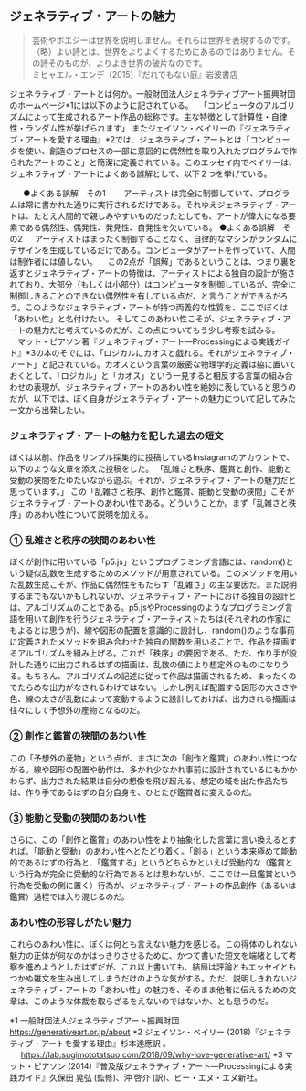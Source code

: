 ## ジェネラティブ・アートの魅力
>芸術やポエジーは世界を説明しません。それらは世界を表現するのです。（略）よい詩とは、世界をよりよくするためにあるのではありません。その詩そのものが、よりよき世界の破片なのです。  
ミヒャエル・エンデ（2015）『だれでもない庭』岩波書店
>

ジェネラティブ・アートとは何か。一般財団法人ジェネラティブアート振興財団のホームページ*1には以下のように記されている。
　「コンピュータのアルゴリズムによって生成されるアート作品の総称です。主な特徴として計算性・自律性・ランダム性が挙げられます」
またジェイソン・ベイリーの『ジェネラティブ・アートを愛する理由』*2では、ジェネラティブ・アートとは「コンピュータを使い、創造のプロセスの一部に意図的に偶然性を取り入れたプログラムで作られたアートのこと」と簡潔に定義されている。このエッセイ内でベイリーは、ジェネラティブ・アートによくある誤解として、以下２つを挙げている。

     
●よくある誤解　その1
　　アーティストは完全に制御していて、プログラムは常に書かれた通りに実行されるだけである。それゆえジェネラティブ・アートは、たとえ人間的で親しみやすいものだったとしても、アートが偉大になる要素である偶然性、偶発性、発見性、自発性を欠いている。
●よくある誤解　その2
　 アーティストはまったく制御することなく、自律的なマシンがランダムにデザインを生成しているだけである。コンピュータがアートを作っていて、人間は制作者には値しない。
　この2点が「誤解」であるということは、つまり裏を返すとジェネラティブ・アートの特徴は、アーティストによる独自の設計が施されており、大部分（もしくは小部分）はコンピュータを制御しているが、完全に制御しきることのできない偶然性を有している点だ、と言うことができるだろう。このようなジェネラティブ・アートが持つ両義的な性質を、ここでぼくは「あわい性」と名付けたい。
そしてこのあわい性こそが、ジェネラティブ・アートの魅力だと考えているのだが、この点についてもう少し考察を試みる。
　マット・ピアソン著『ジェネラティブ・アート―Processingによる実践ガイド』*3の本のそでには、「ロジカルにカオスと戯れる。それがジェネラティブ・アート」と記されている。カオスという言葉の厳密な物理学的定義は脇に置いておくとして、「ロジカル」と「カオス」という一見すると相反する言葉の組み合わせの表現が、ジェネラティブ・アートのあわい性を絶妙に表していると思うのだが、以下では、ぼく自身がジェネラティブ・アートの魅力について記してみた一文から出発したい。

### ジェネラティブ・アートの魅力を記した過去の短文
ぼくは以前、作品をサンプル採集的に投稿しているInstagramのアカウントで、以下のような文章を添えた投稿をした。
「乱雑さと秩序、鑑賞と創作、能動と受動の狭間をたゆたいながら遊ぶ。それが、ジェネラティブ・アートの魅力だと思っています。」
この「乱雑さと秩序、創作と鑑賞、能動と受動の狭間」こそがジェネラティブ・アートのあわい性である。どういうことか。まず「乱雑さと秩序」のあわい性について説明を加える。

### ① 乱雑さと秩序の狭間のあわい性
ぼくが創作に用いている「p5.js」というプログラミング言語には、random()という疑似乱数を生成するためのメソッドが用意されている。このメソッドを用いた乱数生成こそが、作品に偶然性をもたらす「乱雑さ」の主な要因だ。また説明するまでもないかもしれないが、ジェネラティブ・アートにおける独自の設計とは、アルゴリズムのことである。p5.jsやProcessingのようなプログラミング言語を用いて創作を行うジェネラティブ・アーティストたちは(それぞれの作家にもよるとは思うが)、線や図形の配置を意識的に設計し、random()のような事前に定義されたメソッドを組み合わせた独自の関数を用いることで、作品を描画するアルゴリズムを組み上げる。これが「秩序」の要因である。ただ、作り手が設計した通りに出力されるはずの描画は、乱数の値により想定外のものになりうる。もちろん、アルゴリズムの記述に従って作品は描画されるため、まったくのでたらめな出力がなされるわけではない。しかし例えば配置する図形の大きさや色、線の太さが乱数によって変動するように設計しておけば、出力される描画は往々にして予想外の産物となるのだ。　　

### ➁ 創作と鑑賞の狭間のあわい性
この「予想外の産物」という点が、まさに次の「創作と鑑賞」のあわい性につながる。線や図形の配置や動作は、多かれ少なかれ事前に設計されているにもかかわらず、出力された結果は自分の想像を飛び超える。想定の域を出た作品たちは、作り手であるはずの自分自身を、ひとたび鑑賞者に変えるのだ。

### ③ 能動と受動の狭間のあわい性
さらに、この「創作と鑑賞」のあわい性をより抽象化した言葉に言い換えるとすれば、「能動と受動」のあわい性へとたどり着く。「創る」という本来極めて能動的であるはずの行為と、「鑑賞する」というどちらかといえば受動的な（鑑賞という行為が完全に受動的な行為であるとは思わないが、ここでは一旦鑑賞という行為を受動の側に置く）行為が、ジェネラティブ・アートの作品創作（あるいは鑑賞）過程では入り混じるのだ。

### あわい性の形容しがたい魅力
これらのあわい性に、ぼくは何とも言えない魅力を感じる。この得体のしれない魅力の正体が何なのかはっきりさせるために、かつて書いた短文を端緒として考察を進めようとしたはずだが、これ以上書いても、結局は評論ともエッセイともつかぬ雑文を生み出してしまうだけのような気がする。ただ、説明しきれないジェネラティブ・アートの「あわい性」の魅力を、そのまま他者に伝えるための文章は、このような体裁を取らざるをえないのではないか、とも思うのだ。

*1 一般財団法人ジェネラティブアート振興財団　     
https://generativeart.or.jp/about
*2 ジェイソン・ベイリー (2018)『ジェネラティブ・アートを愛する理由』杉本達應訳 。
     https://lab.sugimototatsuo.com/2018/09/why-love-generative-art/
*3 マット・ピアソン (2014)『普及版ジェネラティブ・アート―Processingによる実践ガイド』久保田 晃弘 (監修)、沖 啓介 (訳)、ビー・エヌ・エヌ新社。
